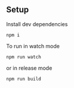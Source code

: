 ## Setup

Install dev dependencies

```
npm i
```

To run in watch mode

```
npm run watch
```

or in release mode

```
npm run build
```
